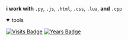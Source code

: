 

**i  work with**
`.py`, `.js`, `.html`, `.css`, `.lua`, **and** `.cpp`


<details open>
<summary>tools</summary>

</details>


[![Visits Badge](https://badges.pufler.dev/visits/puf17640/git-badges)](https://github.com/olvjar) 
[![Years Badge](https://badges.pufler.dev/years/puf17640)](https://github.com/olvjar)
